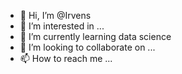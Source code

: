 - 👋 Hi, I’m @Irvens
- 👀 I’m interested in ...
- 🌱 I’m currently learning data science
- 💞️ I’m looking to collaborate on ...
- 📫 How to reach me ...

<!---
Irvens/Irvens is a ✨ special ✨ repository because its `README.md` (this file) appears on your GitHub profile.
You can click the Preview link to take a look at your changes.
--->
